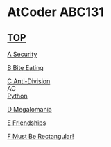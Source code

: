 # AtCoder ABC131  

## [TOP](https://atcoder.jp/contests/abc131)  

[A Security](https://atcoder.jp/contests/abc131/tasks/abc131_a)   

[](https://atcoder.jp/contests/abc131/submissions/)  

[B Bite Eating](https://atcoder.jp/contests/abc131/tasks/abc131_b)   

[](https://atcoder.jp/contests/abc131/submissions/)  

[C Anti-Division](https://atcoder.jp/contests/abc131/tasks/abc131_c)   
AC  
[Python](https://atcoder.jp/contests/abc131/submissions/16064033)  

[D Megalomania](https://atcoder.jp/contests/abc131/tasks/abc131_d)   

[](https://atcoder.jp/contests/abc131/submissions/)  

[E Friendships](https://atcoder.jp/contests/abc131/tasks/abc131_e)   

[](https://atcoder.jp/contests/abc131/submissions/)  

[F Must Be Rectangular!](https://atcoder.jp/contests/abc131/tasks/abc131_f)   

[](https://atcoder.jp/contests/abc131/submissions/)  


